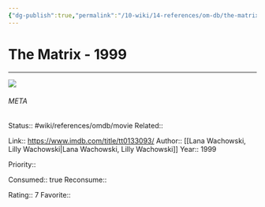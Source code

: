 ```yaml
---
{"dg-publish":true,"permalink":"/10-wiki/14-references/om-db/the-matrix-1999/","title":"The Matrix","tags":["mediaDB/tv/movie"]}
---
```



# The Matrix - 1999
---
![](https://m.media-amazon.com/images/M/MV5BNzQzOTk3OTAtNDQ0Zi00ZTVkLWI0MTEtMDllZjNkYzNjNTc4L2ltYWdlXkEyXkFqcGdeQXVyNjU0OTQ0OTY@._V1_SX300.jpg)





###### META
Status:: #wiki/references/omdb/movie
Related:: 

Link:: https://www.imdb.com/title/tt0133093/
Author:: [[Lana Wachowski, Lilly Wachowski\|Lana Wachowski, Lilly Wachowski]]
Year:: 1999

Priority:: 

Consumed:: true
Reconsume:: 

Rating:: 7
Favorite:: 
